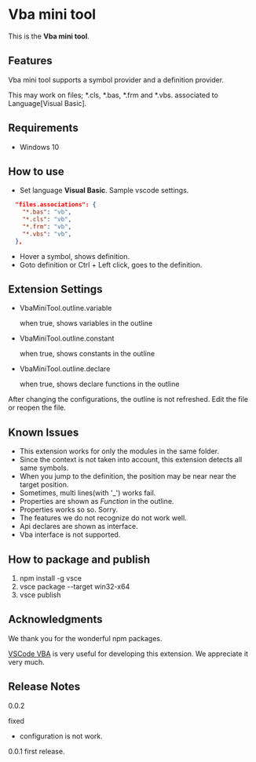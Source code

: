 # Vba mini tool

This is the **Vba mini tool**. 

## Features

Vba mini tool supports a symbol provider and a definition provider.

This may work on files; *.cls, *.bas, *.frm and *.vbs. associated to Language[Visual Basic].


## Requirements

* Windows 10

## How to use

* Set language **Visual Basic**. Sample vscode settings.

```json
  "files.associations": {
    "*.bas": "vb",
    "*.cls": "vb",
    "*.frm": "vb",
    "*.vbs": "vb",
  },
```

* Hover a symbol, shows definition.
* Goto definition or Ctrl + Left click, goes to the definition.

## Extension Settings

* VbaMiniTool.outline.variable

  when true, shows variables in the outline
* VbaMiniTool.outline.constant

  when true, shows constants in the outline
* VbaMiniTool.outline.declare

  when true, shows declare functions in the outline

After changing the configurations, the outline is not refreshed.
Edit the file or reopen the file.


## Known Issues

* This extension works for only the modules in the same folder.
* Since the context is not taken into account, this extension detects all same symbols.
* When you jump to the definition, the position may be near near the target position.
* Sometimes, multi lines(with '_') works fail.
* Properties are shown as *Function* in the outline.
* Properties works so so. Sorry.
* The features we do not recognize do not work well.
* Api declares are shown as interface.
* Vba interface is not supported.

## How to package and publish

1. npm install -g vsce
2. vsce package --target win32-x64
3. vsce publish

## Acknowledgments

We thank you for the wonderful npm packages.

[VSCode VBA](https://marketplace.visualstudio.com/items?itemName=spences10.VBA) is very useful for developing this extension. We appreciate it very much.

## Release Notes

0.0.2

fixed

* configuration is not work.

0.0.1 first release.

